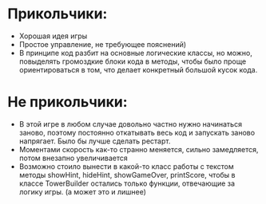 # Прикольчики:
- Хорошая идея игры
- Простое управление, не требующее пояснений)
- В принципе код разбит на основные логические классы, но можно, повыделять громоздкие блоки кода в методы, чтобы было проще ориентироваться в том, что делает конкретный большой кусок кода.
# Не прикольчики:
- В этой игре в любом случае довольно частно нужно начинаться заново, поэтому постоянно откатывать весь код и запускать заново напрягает. Было бы лучше сделать рестарт.
- Моментами скорость как-то странно меняется, сильно замедляется, потом внезапно увеличивается
- Возможно стоило вынести в какой-то класс работы с текстом методы showHint, hideHint, showGameOver, printScore, чтобы в классе TowerBuilder остались только функции, отвечающие за логику игры. (а может это и лишнее)